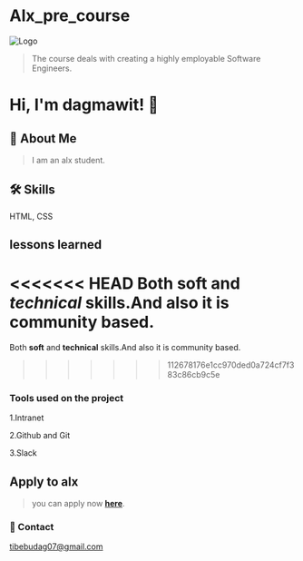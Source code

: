 # Alx_pre_course

![Logo](https://images.squarespace-cdn.com/content/v1/5f064fad5065bf4b98603cbe/1594253031601-5AY5GUOI4P1MKYBJDCB3/ALX+Logo+%5BGradient%5D+-01.png)

>The course deals with  creating a highly employable Software Engineers.

# Hi, I'm dagmawit! 👋

## 🚀 About Me

 >I am an alx student. 
  
  ## 🛠 Skills
   HTML, CSS

 ## lessons learned
<<<<<<< HEAD
 Both  **soft** and *technical* skills.And also it is community based.
=======
 Both  **soft** and **technical** skills.And also it is community based.
>>>>>>> 112678176e1cc970ded0a724cf7f383c86cb9c5e

### Tools used on the project


 1.Intranet

 2.Github and Git

 3.Slack
 
## Apply to alx

>you can apply now **[here](https://www.alxethiopia.com/software/ "ALX")**.

### 🔗 Contact
<tibebudag07@gmail.com>
